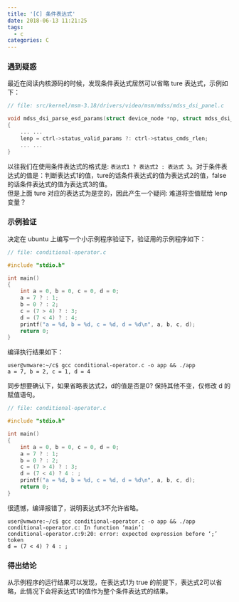 ```yaml
---
title: '[C] 条件表达式'
date: 2018-06-13 11:21:25
tags:
  - c
categories: C
---
```


### 遇到疑惑

最近在阅读内核源码的时候，发现条件表达式居然可以省略 ture 表达式，示例如下：

```c
// file: src/kernel/msm-3.18/drivers/video/msm/mdss/mdss_dsi_panel.c

void mdss_dsi_parse_esd_params(struct device_node *np, struct mdss_dsi_ctrl_pdata *ctrl)
{
	... ...
	lenp = ctrl->status_valid_params ?: ctrl->status_cmds_rlen;
	... ...
}
```

以往我们在使用条件表达式的格式是: `表达式1 ? 表达式2 : 表达式 3`。对于条件表达式的值是：判断表达式1的值，ture的话条件表达式的值为表达式2的值，false的话条件表达式的值为表达式3的值。  
但是上面 ture 对应的表达式为是空的，因此产生一个疑问: 难道将空值赋给 lenp 变量？

### 示例验证

决定在 ubuntu 上编写一个小示例程序验证下，验证用的示例程序如下：

```c
// file: conditional-operator.c

#include "stdio.h"

int main()
{
	int a = 0, b = 0, c = 0, d = 0;
	a = 7 ? : 1;
	b = 0 ? : 2;
	c = (7 > 4) ? : 3;
	d = (7 < 4) ? : 4;
	printf("a = %d, b = %d, c = %d, d = %d\n", a, b, c, d);
	return 0;
}
```

编译执行结果如下：

    user@vmware:~/c$ gcc conditional-operator.c -o app && ./app 
    a = 7, b = 2, c = 1, d = 4

同步想要确认下，如果省略表达式2，d的值是否是0? 保持其他不变，仅修改 d 的赋值语句。

```c
// file: conditional-operator.c

#include "stdio.h"

int main()
{
	int a = 0, b = 0, c = 0, d = 0;
	a = 7 ? : 1;
	b = 0 ? : 2;
	c = (7 > 4) ? : 3;
	d = (7 < 4) ? 4 : ;
	printf("a = %d, b = %d, c = %d, d = %d\n", a, b, c, d);
	return 0;
}
```

很遗憾，编译报错了，说明表达式3不允许省略。

    user@vmware:~/c$ gcc conditional-operator.c -o app && ./app 
    conditional-operator.c: In function ‘main’:
    conditional-operator.c:9:20: error: expected expression before ‘;’ token
    d = (7 < 4) ? 4 : ;

### 得出结论

从示例程序的运行结果可以发现，在表达式1为 true 的前提下，表达式2可以省略，此情况下会将表达式1的值作为整个条件表达式的结果。

